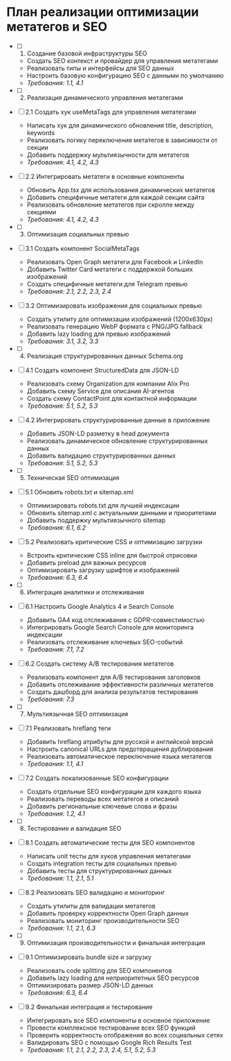 # План реализации оптимизации метатегов и SEO

- [ ] 1. Создание базовой инфраструктуры SEO
  - Создать SEO контекст и провайдер для управления метатегами
  - Реализовать типы и интерфейсы для SEO данных
  - Настроить базовую конфигурацию SEO с данными по умолчанию
  - _Требования: 1.1, 4.1_

- [ ] 2. Реализация динамического управления метатегами
- [ ] 2.1 Создать хук useMetaTags для управления метатегами
  - Написать хук для динамического обновления title, description, keywords
  - Реализовать логику переключения метатегов в зависимости от секции
  - Добавить поддержку мультиязычности для метатегов
  - _Требования: 4.1, 4.2, 4.3_

- [ ] 2.2 Интегрировать метатеги в основные компоненты
  - Обновить App.tsx для использования динамических метатегов
  - Добавить специфичные метатеги для каждой секции сайта
  - Реализовать обновление метатегов при скролле между секциями
  - _Требования: 4.1, 4.2, 4.3_

- [ ] 3. Оптимизация социальных превью
- [ ] 3.1 Создать компонент SocialMetaTags
  - Реализовать Open Graph метатеги для Facebook и LinkedIn
  - Добавить Twitter Card метатеги с поддержкой больших изображений
  - Создать специфичные метатеги для Telegram превью
  - _Требования: 2.1, 2.2, 2.3, 2.4_

- [ ] 3.2 Оптимизировать изображения для социальных превью
  - Создать утилиту для оптимизации изображений (1200x630px)
  - Реализовать генерацию WebP формата с PNG/JPG fallback
  - Добавить lazy loading для превью изображений
  - _Требования: 3.1, 3.2, 3.3_

- [ ] 4. Реализация структурированных данных Schema.org
- [ ] 4.1 Создать компонент StructuredData для JSON-LD
  - Реализовать схему Organization для компании AIix Pro
  - Добавить схему Service для описания AI-агентов
  - Создать схему ContactPoint для контактной информации
  - _Требования: 5.1, 5.2, 5.3_

- [ ] 4.2 Интегрировать структурированные данные в приложение
  - Добавить JSON-LD разметку в head документа
  - Реализовать динамическое обновление структурированных данных
  - Добавить валидацию структурированных данных
  - _Требования: 5.1, 5.2, 5.3_

- [ ] 5. Техническая SEO оптимизация
- [ ] 5.1 Обновить robots.txt и sitemap.xml
  - Оптимизировать robots.txt для лучшей индексации
  - Обновить sitemap.xml с актуальными данными и приоритетами
  - Добавить поддержку мультиязычного sitemap
  - _Требования: 6.1, 6.2_

- [ ] 5.2 Реализовать критические CSS и оптимизацию загрузки
  - Встроить критические CSS inline для быстрой отрисовки
  - Добавить preload для важных ресурсов
  - Оптимизировать загрузку шрифтов и изображений
  - _Требования: 6.3, 6.4_

- [ ] 6. Интеграция аналитики и отслеживания
- [ ] 6.1 Настроить Google Analytics 4 и Search Console
  - Добавить GA4 код отслеживания с GDPR-совместимостью
  - Интегрировать Google Search Console для мониторинга индексации
  - Реализовать отслеживание ключевых SEO-событий
  - _Требования: 7.1, 7.2_

- [ ] 6.2 Создать систему A/B тестирования метатегов
  - Реализовать компонент для A/B тестирования заголовков
  - Добавить отслеживание эффективности различных метатегов
  - Создать дашборд для анализа результатов тестирования
  - _Требования: 7.3_

- [ ] 7. Мультиязычная SEO оптимизация
- [ ] 7.1 Реализовать hreflang теги
  - Добавить hreflang атрибуты для русской и английской версий
  - Настроить canonical URLs для предотвращения дублирования
  - Реализовать автоматическое переключение языка метатегов
  - _Требования: 1.1, 4.1_

- [ ] 7.2 Создать локализованные SEO конфигурации
  - Создать отдельные SEO конфигурации для каждого языка
  - Реализовать переводы всех метатегов и описаний
  - Добавить региональные ключевые слова и фразы
  - _Требования: 1.2, 4.1_

- [ ] 8. Тестирование и валидация SEO
- [ ] 8.1 Создать автоматические тесты для SEO компонентов
  - Написать unit тесты для хуков управления метатегами
  - Создать integration тесты для социальных превью
  - Добавить тесты для структурированных данных
  - _Требования: 1.1, 2.1, 5.1_

- [ ] 8.2 Реализовать SEO валидацию и мониторинг
  - Создать утилиты для валидации метатегов
  - Добавить проверку корректности Open Graph данных
  - Реализовать мониторинг производительности SEO
  - _Требования: 1.1, 2.1, 6.3_

- [ ] 9. Оптимизация производительности и финальная интеграция
- [ ] 9.1 Оптимизировать bundle size и загрузку
  - Реализовать code splitting для SEO компонентов
  - Добавить lazy loading для неприоритетных SEO ресурсов
  - Оптимизировать размер JSON-LD данных
  - _Требования: 6.3, 6.4_

- [ ] 9.2 Финальная интеграция и тестирование
  - Интегрировать все SEO компоненты в основное приложение
  - Провести комплексное тестирование всех SEO функций
  - Проверить корректность отображения во всех социальных сетях
  - Валидировать SEO с помощью Google Rich Results Test
  - _Требования: 1.1, 2.1, 2.2, 2.3, 2.4, 5.1, 5.2, 5.3_